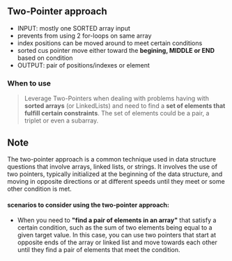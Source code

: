 ## Two-Pointer approach
- INPUT: mostly one SORTED array input
- prevents from using 2 for-loops on same array
- index positions can be moved around to meet certain conditions
- sorted cus pointer move either toward the **begining, MIDDLE or END** based on condition
- OUTPUT: pair of positions/indexes or element

### When to use
> Leverage Two-Pointers  when dealing with problems having with **sorted arrays** (or LinkedLists) 
and need to find a **set of elements that fulfill certain constraints**. The set of elements could be a pair, a triplet or even a subarray.


## Note
The two-pointer approach is a common technique used in data structure questions that involve arrays, linked lists, or strings. It involves the use of two pointers, typically initialized at the beginning of the data structure, 
and moving in opposite directions or at different speeds until they meet or some other condition is met.

#### scenarios to consider using the two-pointer approach:
- When you need to **"find a pair of elements in an array"** that satisfy a certain condition, such as the sum of two elements being equal to a given target value. 
    In this case, you can use two pointers that start at opposite ends of the array or linked list and move towards each other until they find a pair of elements that meet the condition.
